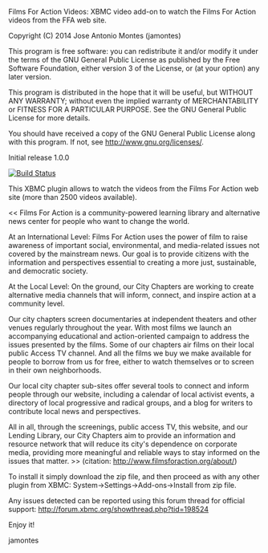 Films For Action Videos: XBMC video add-on to watch the Films For Action videos from the FFA web site.

   Copyright (C) 2014 Jose Antonio Montes (jamontes)

   This program is free software: you can redistribute it and/or modify
   it under the terms of the GNU General Public License as published by
   the Free Software Foundation, either version 3 of the License, or
   (at your option) any later version.

   This program is distributed in the hope that it will be useful,
   but WITHOUT ANY WARRANTY; without even the implied warranty of
   MERCHANTABILITY or FITNESS FOR A PARTICULAR PURPOSE.  See the
   GNU General Public License for more details.

   You should have received a copy of the GNU General Public License
   along with this program.  If not, see <http://www.gnu.org/licenses/>.


Initial release 1.0.0

[![Build Status](https://secure.travis-ci.org/jamontes/plugin.video.filmsforaction.png)](http://travis-ci.org/jamontes/plugin.video.filmsforaction)

This XBMC plugin allows to watch the videos from the Films For Action web site (more than 2500 videos available).

<< Films For Action is a community-powered learning library and alternative news center for people who want to change the world.

At an International Level:
Films For Action uses the power of film to raise awareness of important social, environmental, and media-related issues not covered by the mainstream news. Our goal is to provide citizens with the information and perspectives essential to creating a more just, sustainable, and democratic society.

At the Local Level:
On the ground, our City Chapters are working to create alternative media channels that will inform, connect, and inspire action at a community level.

Our city chapters screen documentaries at independent theaters and other venues regularly throughout the year. With most films we launch an accompanying educational and action-oriented campaign to address the issues presented by the films. Some of our chapters air films on their local public Access TV channel. And all the films we buy we make available for people to borrow from us for free, either to watch themselves or to screen in their own neighborhoods.

Our local city chapter sub-sites offer several tools to connect and inform people through our website, including a calendar of local activist events, a directory of local progressive and radical groups, and a blog for writers to contribute local news and perspectives.

All in all, through the screenings, public access TV, this website, and our Lending Library, our City Chapters aim to provide an information and resource network that will reduce its city's dependence on corporate media, providing more meaningful and reliable ways to stay informed on the issues that matter. >>  (citation: http://www.filmsforaction.org/about/)

To install it simply download the zip file, and then proceed as with any other plugin from XBMC:
 System->Settings->Add-ons->Install from zip file.

Any issues detected can be reported using this forum thread for official support: http://forum.xbmc.org/showthread.php?tid=198524

Enjoy it!

jamontes
